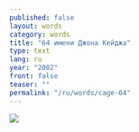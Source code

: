 ```yaml
---
published: false
layout: words
category: words
title: "64 имени Джона Кейджа"
type: text
lang: ru
year: "2002"
front: false
teaser: ""
permalink: "/ru/words/cage-64"
---
```


![](/batagov/assets/media/cage.gif)